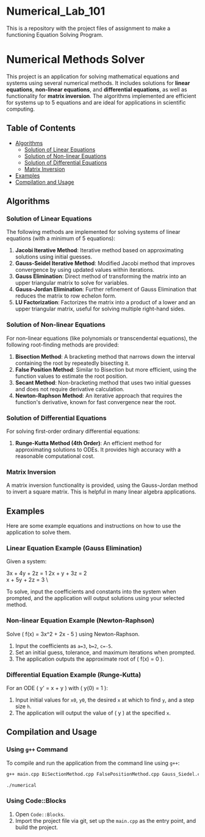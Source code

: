 # Numerical_Lab_101
This is a repository with the project files of assignment to make a functioning Equation Solving Program.
# Numerical Methods Solver

This project is an application for solving mathematical equations and systems using several numerical methods. It includes solutions for **linear equations**, **non-linear equations**, and **differential equations**, as well as functionality for **matrix inversion**. The algorithms implemented are efficient for systems up to 5 equations and are ideal for applications in scientific computing.

## Table of Contents
- [Algorithms](#algorithms)
  - [Solution of Linear Equations](#solution-of-linear-equations)
  - [Solution of Non-linear Equations](#solution-of-non-linear-equations)
  - [Solution of Differential Equations](#solution-of-differential-equations)
  - [Matrix Inversion](#matrix-inversion)
- [Examples](#examples)
- [Compilation and Usage](#compilation-and-usage)

## Algorithms

### Solution of Linear Equations
The following methods are implemented for solving systems of linear equations (with a minimum of 5 equations):
1. **Jacobi Iterative Method**: Iterative method based on approximating solutions using initial guesses.
2. **Gauss-Seidel Iterative Method**: Modified Jacobi method that improves convergence by using updated values within iterations.
3. **Gauss Elimination**: Direct method of transforming the matrix into an upper triangular matrix to solve for variables.
4. **Gauss-Jordan Elimination**: Further refinement of Gauss Elimination that reduces the matrix to row echelon form.
5. **LU Factorization**: Factorizes the matrix into a product of a lower and an upper triangular matrix, useful for solving multiple right-hand sides.

### Solution of Non-linear Equations
For non-linear equations (like polynomials or transcendental equations), the following root-finding methods are provided:
1. **Bisection Method**: A bracketing method that narrows down the interval containing the root by repeatedly bisecting it.
2. **False Position Method**: Similar to Bisection but more efficient, using the function values to estimate the root position.
3. **Secant Method**: Non-bracketing method that uses two initial guesses and does not require derivative calculation.
4. **Newton-Raphson Method**: An iterative approach that requires the function's derivative, known for fast convergence near the root.

### Solution of Differential Equations
For solving first-order ordinary differential equations:
1. **Runge-Kutta Method (4th Order)**: An efficient method for approximating solutions to ODEs. It provides high accuracy with a reasonable computational cost.

### Matrix Inversion
A matrix inversion functionality is provided, using the Gauss-Jordan method to invert a square matrix. This is helpful in many linear algebra applications.

## Examples

Here are some example equations and instructions on how to use the application to solve them.

### Linear Equation Example (Gauss Elimination)
Given a system:

3x + 4y + 2z = 1 
2x + y + 3z = 2 \
x + 5y + 2z = 3 \

To solve, input the coefficients and constants into the system when prompted, and the application will output solutions using your selected method.

### Non-linear Equation Example (Newton-Raphson)
Solve \( f(x) = 3x^2 + 2x - 5 \) using Newton-Raphson.
1. Input the coefficients as `a=3`, `b=2`, `c=-5`.
2. Set an initial guess, tolerance, and maximum iterations when prompted.
3. The application outputs the approximate root of \( f(x) = 0 \).

### Differential Equation Example (Runge-Kutta)
For an ODE \( y' = x + y \) with \( y(0) = 1 \):
1. Input initial values for `x0`, `y0`, the desired `x` at which to find `y`, and a step size `h`.
2. The application will output the value of \( y \) at the specified `x`.

## Compilation and Usage

### Using `g++` Command
To compile and run the application from the command line using `g++`:
```bash
g++ main.cpp BiSectionMethod.cpp FalsePositionMethod.cpp Gauss_Siedel.cpp GaussEliminatioin.cpp InverseMatrix.cpp Jacobi_Iterative.cpp Jordan_Elimination.cpp LU_factorization.cpp NewtonRaphsonMethod.cpp RungeKutta.cpp SecantMethod.cpp -o numerical
```
```bash
./numerical
```

### Using Code::Blocks
1. Open `Code::Blocks`.
2. Import the project file via git, set up the `main.cpp` as the entry point, and build the project.


